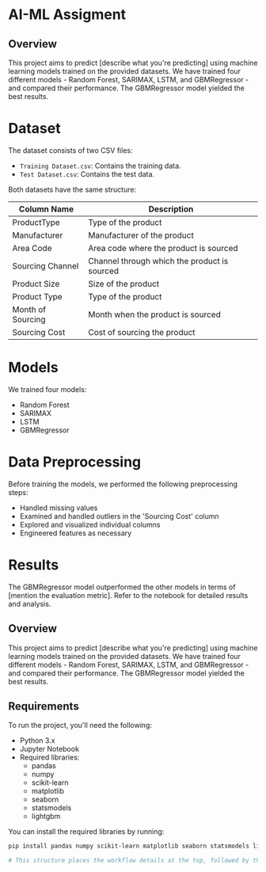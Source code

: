 # AI-ML Assigment

## Overview

This project aims to predict [describe what you're predicting] using machine learning models trained on the provided datasets. We have trained four different models - Random Forest, SARIMAX, LSTM, and GBMRegressor - and compared their performance. The GBMRegressor model yielded the best results.
# Dataset

The dataset consists of two CSV files:

- `Training Dataset.csv`: Contains the training data.
- `Test Dataset.csv`: Contains the test data.

Both datasets have the same structure:

| Column Name      | Description                               |
|------------------|-------------------------------------------|
| ProductType      | Type of the product                       |
| Manufacturer     | Manufacturer of the product               |
| Area Code        | Area code where the product is sourced    |
| Sourcing Channel | Channel through which the product is sourced |
| Product Size     | Size of the product                       |
| Product Type     | Type of the product                       |
| Month of Sourcing| Month when the product is sourced         |
| Sourcing Cost    | Cost of sourcing the product              |

# Models

We trained four models:

- Random Forest
- SARIMAX
- LSTM
- GBMRegressor

# Data Preprocessing

Before training the models, we performed the following preprocessing steps:

- Handled missing values
- Examined and handled outliers in the 'Sourcing Cost' column
- Explored and visualized individual columns
- Engineered features as necessary

# Results

The GBMRegressor model outperformed the other models in terms of [mention the evaluation metric]. Refer to the notebook for detailed results and analysis.

## Overview

This project aims to predict [describe what you're predicting] using machine learning models trained on the provided datasets. We have trained four different models - Random Forest, SARIMAX, LSTM, and GBMRegressor - and compared their performance. The GBMRegressor model yielded the best results.

## Requirements

To run the project, you'll need the following:

- Python 3.x
- Jupyter Notebook
- Required libraries:
  - pandas
  - numpy
  - scikit-learn
  - matplotlib
  - seaborn
  - statsmodels
  - lightgbm

You can install the required libraries by running:

```bash
pip install pandas numpy scikit-learn matplotlib seaborn statsmodels lightgbm

# This structure places the workflow details at the top, followed by the detailed explanation and instructions for running the project.

